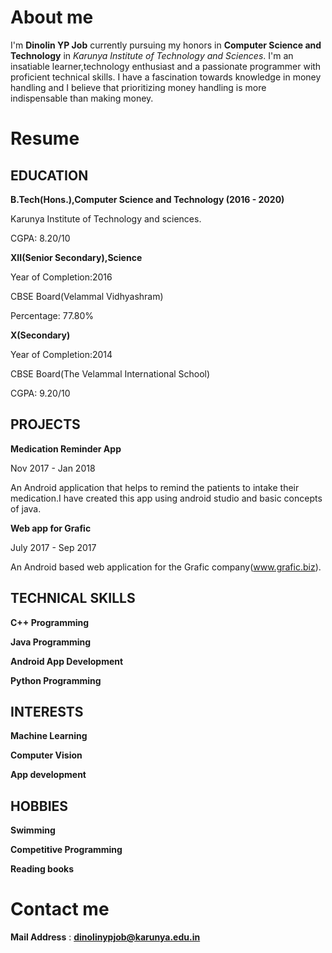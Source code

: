 # About me

I'm **Dinolin YP Job** currently pursuing my honors in **Computer Science and Technology** in
*Karunya Institute of Technology and Sciences*.
I'm an insatiable learner,technology enthusiast and a passionate programmer with proficient 
technical skills.
I have a fascination towards knowledge in money handling and I believe that prioritizing money handling is
more indispensable than making money.

# Resume

## EDUCATION

**B.Tech(Hons.),Computer Science and Technology (2016 - 2020)**

Karunya Institute of Technology and sciences.

CGPA: 8.20/10

**XII(Senior Secondary),Science**

Year of Completion:2016

CBSE Board(Velammal Vidhyashram)

Percentage: 77.80%

**X(Secondary)**

Year of Completion:2014

CBSE Board(The Velammal International School)

CGPA: 9.20/10

## PROJECTS

**Medication Reminder App** 

Nov 2017 - Jan 2018

An Android application that helps to remind the patients to intake their 
medication.I have created this app using android studio and basic concepts of java.

**Web app for Grafic**

July 2017 - Sep 2017

An Android based web application for the Grafic company(www.grafic.biz).

## TECHNICAL SKILLS

**C++ Programming**

**Java Programming**

**Android App Development**

**Python Programming**

## INTERESTS

**Machine Learning**

**Computer Vision**

**App development**

## HOBBIES

**Swimming**

**Competitive Programming**

**Reading books**

# Contact me

**Mail Address**  : **dinolinypjob@karunya.edu.in**


